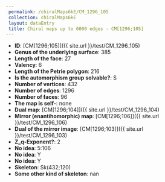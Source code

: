 ```yaml
--- 
 permalink: /chiralMaps6kE/CM_1296_105 
 collection: chiralMaps6kE
 layout: dataEntry
 title: Chiral maps up to 6000 edges - CM[1296;105]
---
```


- **ID**: [CM[1296;105]]({{ site.url }}/test/CM_1296_105)
- **Genus of the underlying surface**: 385
- **Length of the face**: 27
- **Valency**: 6
- **Length of the Petrie polygon**: 216
- **Is the automorphism group solvable?**: S
- **Number of vertices**: 432
- **Number of edges**: 1296
- **Number of faces**: 96
- **The map is self-**: none
- **Dual map**: [CM[1296;104]]({{ site.url }}/test/CM_1296_104)
- **Mirror (enantihomorphic) map**: [CM[1296;106]]({{ site.url }}/test/CM_1296_106)
- **Dual of the mirror image**: [CM[1296;103]]({{ site.url }}/test/CM_1296_103)
- **Z_q-Exponent?**: 2
- **No idea**:  5:106
- **No idea**: Y
- **No idea**: Y
- **Skeleton**: Sk(432;120)
- **Some other kind of skeleton**: nan
